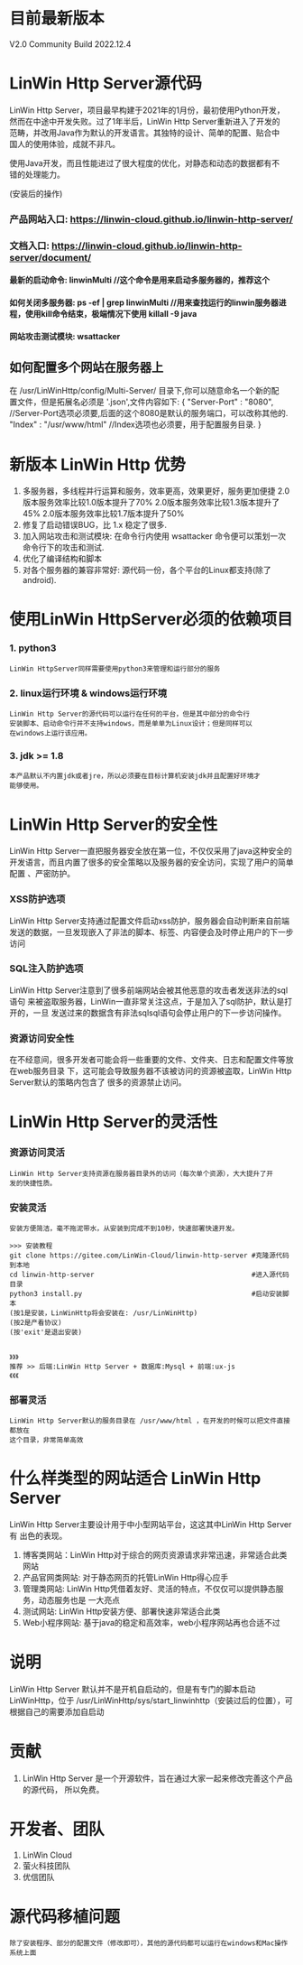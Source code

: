 # 目前最新版本
V2.0 Community Build 2022.12.4

# LinWin Http Server源代码

LinWin Http Server，项目最早构建于2021年的1月份，最初使用Python开发，
<br />
然而在中途中开发失败。过了1年半后，LinWin Http Server重新进入了开发的
<br />
范畴，并改用Java作为默认的开发语言。其独特的设计、简单的配置、贴合中
<br />
国人的使用体验，成就不非凡。

使用Java开发，而且性能进过了很大程度的优化，对静态和动态的数据都有不
<br />
错的处理能力。

(安装后的操作)
### 产品网站入口: https://linwin-cloud.github.io/linwin-http-server/
### 文档入口: https://linwin-cloud.github.io/linwin-http-server/document/
#### 最新的启动命令: linwinMulti  //这个命令是用来启动多服务器的，推荐这个
#### 如何关闭多服务器: ps -ef | grep linwinMulti   //用来查找运行的linwin服务器进程，使用kill命令结束，极端情况下使用 killall -9 java
#### 网站攻击测试模块: wsattacker

## 如何配置多个网站在服务器上
在 /usr/LinWinHttp/config/Multi-Server/ 目录下,你可以随意命名一个新的配
<br />
置文件，但是拓展名必须是 '.json',文件内容如下:
	{
    		"Server-Port" : "8080", //Server-Port选项必须要,后面的这个8080是默认的服务端口，可以改称其他的.
    		"Index" : "/usr/www/html" //Index选项也必须要，用于配置服务目录.
	}

# 新版本 LinWin Http 优势
1. 多服务器，多线程并行运算和服务，效率更高，效果更好，服务更加便捷
	2.0版本服务效率比较1.0版本提升了70%
	2.0版本服务效率比较1.3版本提升了45%
	2.0版本服务效率比较1.7版本提升了50%
2. 修复了启动错误BUG，比 1.x 稳定了很多.
3. 加入网站攻击和测试模块: 在命令行内使用 wsattacker 命令便可以策划一次命令行下的攻击和测试.
4. 优化了编译结构和脚本
5. 对各个服务器的兼容非常好: 源代码一份，各个平台的Linux都支持(除了android). 

# 使用LinWin HttpServer必须的依赖项目
### 1. python3 
    LinWin HttpServer同样需要使用python3来管理和运行部分的服务
### 2. linux运行环境 & windows运行环境
    LinWin Http Server的源代码可以运行在任何的平台，但是其中部分的命令行
    安装脚本、启动命令行并不支持windows，而是单单为Linux设计；但是同样可以
    在windows上运行该应用。
### 3. jdk >= 1.8
    本产品默认不内置jdk或者jre，所以必须要在目标计算机安装jdk并且配置好环境才
    能够使用。
# LinWin Http Server的安全性
LinWin Http Server一直把服务器安全放在第一位，不仅仅采用了java这种安全的
开发语言，而且内置了很多的安全策略以及服务器的安全访问，实现了用户的简单配置
、严密防护。

### XSS防护选项
LinWin Http Server支持通过配置文件启动xss防护，服务器会自动判断来自前端
发送的数据，一旦发现嵌入了非法的脚本、标签、内容便会及时停止用户的下一步访问

### SQL注入防护选项
LinWin Http Server注意到了很多前端网站会被其他恶意的攻击者发送非法的sql语句
来被盗取服务器，LinWin一直非常关注这点，于是加入了sql防护，默认是打开的，一旦
发送过来的数据含有非法sqlsql语句会停止用户的下一步访问操作。

### 资源访问安全性
在不经意间，很多开发者可能会将一些重要的文件、文件夹、日志和配置文件等放在web服务目录
下，这可能会导致服务器不该被访问的资源被盗取，LinWin Http Server默认的策略内包含了
很多的资源禁止访问。

# LinWin Http Server的灵活性
### 资源访问灵活
    LinWin Http Server支持资源在服务器目录外的访问（每次单个资源），大大提升了开
    发的快捷性质。
### 安装灵活
    安装方便简洁，毫不拖泥带水，从安装到完成不到10秒，快速部署快速开发。

    >>> 安装教程
    git clone https://gitee.com/LinWin-Cloud/linwin-http-server #克隆源代码到本地
    cd linwin-http-server                                       #进入源代码目录
    python3 install.py                                          #启动安装脚本
    (按1是安装，LinWinHttp将会安装在: /usr/LinWinHttp)
    (按2是产看协议)
    (按'exit'是退出安装)


    》》》
    推荐 >> 后端:LinWin Http Server + 数据库:Mysql + 前端:ux-js
    《《《
### 部署灵活
    LinWin Http Server默认的服务目录在 /usr/www/html ，在开发的时候可以把文件直接都放在
    这个目录，非常简单高效

# 什么样类型的网站适合 LinWin Http Server
LinWin Http Server主要设计用于中小型网站平台，这这其中LinWin Http Server有
出色的表现。
1. 博客类网站：LinWin Http对于综合的网页资源请求非常迅速，非常适合此类网站
2. 产品官网类网站: 对于静态网页的托管LinWin Http得心应手
3. 管理类网站: LinWin Http凭借着友好、灵活的特点，不仅仅可以提供静态服务，动态服务也是
一大亮点
4. 测试网站: LinWin Http安装方便、部署快速非常适合此类
5. Web小程序网站: 基于java的稳定和高效率，web小程序网站再也合适不过

# 说明
LinWin Http Server 默认并不是开机自启动的，但是有专门的脚本启动LinWinHttp，位于
/usr/LinWinHttp/sys/start_linwinhttp（安装过后的位置），可根据自己的需要添加自启动

# 贡献
1. LinWin Http Server 是一个开源软件，旨在通过大家一起来修改完善这个产品的源代码，
所以免费。

# 开发者、团队
1. LinWin Cloud 
2. 萤火科技团队
3. 优信团队

# 源代码移植问题


    除了安装程序、部分的配置文件（修改即可），其他的源代码都可以运行在windows和Mac操作
    系统上面
